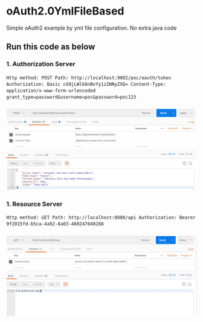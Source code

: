 # oAuth2.0YmlFileBased
Simple oAuth2 example by yml file configuration. No extra java code

## Run this code as below
### 1. Authorization Server
`
Http method: POST
Path: http://localhost:9002/poc/oauth/token
Authorization: Basic cG9jLWlkOnBvYy1zZWNyZXQ=
Content-Type: application/x-www-form-urlencoded
grant_type=password&username=poc&password=poc123
`
### ![Postman](https://github.com/sarthya/oAuth2.0YmlFileBased/blob/master/AuthorizationServerPostmanSS.JPG)


### 1. Resource Server
`
Http method: GET
Path: http://localhost:8080/api
Authorization: Bearer 9f2015fd-b5ca-4a92-8a03-460247049288
`
### ![Postman](https://github.com/sarthya/oAuth2.0YmlFileBased/blob/master/ResourceServerPostmanSS.JPG)
